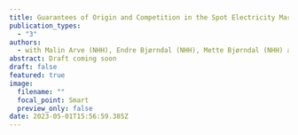 ```yaml
---
title: Guarantees of Origin and Competition in the Spot Electricity Market
publication_types:
  - "3"
authors: 
  - with Malin Arve (NHH), Endre Bjørndal (NHH), Mette Bjørndal (NHH) and Mario Blázquez (NHH).
abstract: Draft coming soon
draft: false
featured: true
image:
  filename: ""
  focal_point: Smart
  preview_only: false
date: 2023-05-01T15:56:59.385Z
---
```

